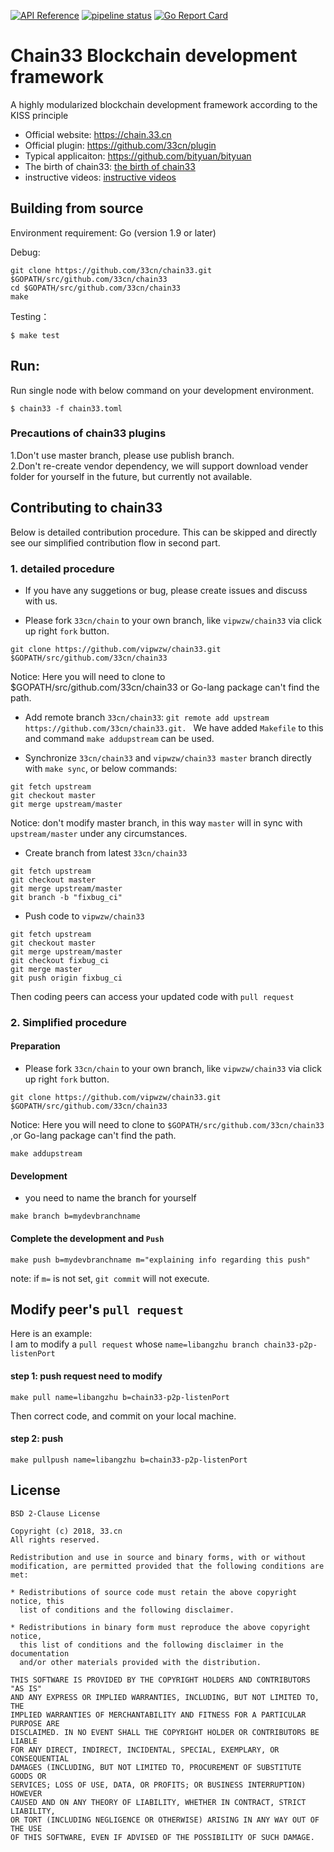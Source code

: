 [![API Reference](
https://camo.githubusercontent.com/915b7be44ada53c290eb157634330494ebe3e30a/68747470733a2f2f676f646f632e6f72672f6769746875622e636f6d2f676f6c616e672f6764646f3f7374617475732e737667
)](https://godoc.org/github.com/33cn/chain33)
[![pipeline status](https://api.travis-ci.org/33cn/chain33.svg?branch=master)](https://travis-ci.org/33cn/chain33/)
[![Go Report Card](https://goreportcard.com/badge/github.com/33cn/chain33)](https://goreportcard.com/report/github.com/33cn/chain33)
 
# Chain33 Blockchain development framework

A highly modularized blockchain development framework according to the KISS principle 

* Official website: https://chain.33.cn
* Official plugin: https://github.com/33cn/plugin
* Typical applicaiton: https://github.com/bityuan/bityuan 
* The birth of chain33: [the birth of chain33](https://mp.weixin.qq.com/s/9g5ZFDKJi9uzR_NFxfeuAA)
* instructive videos: [instructive videos](https://chain.33.cn/document/90)

## Building from source

Environment requirement: Go (version 1.9 or later)

Debug:

```shell
git clone https://github.com/33cn/chain33.git $GOPATH/src/github.com/33cn/chain33
cd $GOPATH/src/github.com/33cn/chain33
make
```

Testing：

```shell
$ make test
```

## Run:


Run single node with below command on your development environment.

```shell
$ chain33 -f chain33.toml
```

### Precautions of chain33 plugins
1.Don't use master branch, please use publish branch.<br>
2.Don't re-create vendor dependency, we will support download vender folder for yourself in the future,
but currently not available.

## Contributing to chain33
Below is detailed contribution procedure. This can be skipped and directly see our 
simplified contribution flow in second part.

### 1. detailed procedure
* If you have any suggetions or bug, please create issues and discuss with us.

* Please fork `33cn/chain` to your own branch, like `vipwzw/chain33` via click up right `fork` button.
```
git clone https://github.com/vipwzw/chain33.git $GOPATH/src/github.com/33cn/chain33
```
Notice: Here you will need to clone to $GOPATH/src/github.com/33cn/chain33 or Go-lang package can't find the path.

* Add remote branch `33cn/chain33`: `git remote add upstream https://github.com/33cn/chain33.git. `
We have added `Makefile` to this and command `make addupstream` can be used.

* Synchronize `33cn/chain33` and `vipwzw/chain33 master` branch directly with `make sync`, or below commands:

```
git fetch upstream
git checkout master
git merge upstream/master
```
Notice: don't modify master branch, in this way `master` will in sync with `upstream/master` under any circumstances.
* Create branch from latest `33cn/chain33` 
```
git fetch upstream
git checkout master
git merge upstream/master
git branch -b "fixbug_ci"
```

* Push code to `vipwzw/chain33` 
```
git fetch upstream
git checkout master
git merge upstream/master
git checkout fixbug_ci
git merge master
git push origin fixbug_ci
```
Then coding peers can access your updated code with `pull request` 


### 2. Simplified procedure
#### Preparation
* Please fork `33cn/chain` to your own branch, like `vipwzw/chain33` via click up right `fork` button.
```
git clone https://github.com/vipwzw/chain33.git $GOPATH/src/github.com/33cn/chain33
```
Notice: Here you will need to clone to `$GOPATH/src/github.com/33cn/chain33` ,or Go-lang package can't find the path.
```
make addupstream
```

#### Development
* you need to name the branch for yourself
```
make branch b=mydevbranchname
```
#### Complete the development and `Push`
```
make push b=mydevbranchname m="explaining info regarding this push"
```
note: if  `m=` is not set, `git commit` will not execute.

## Modify peer's `pull request`
 Here is an example: <br>
 I am to modify a `pull request` whose `name=libangzhu branch chain33-p2p-listenPort`
 #### step 1: push request need to modify
 ```
 make pull name=libangzhu b=chain33-p2p-listenPort
 ```
Then correct code, and commit on your local machine.
#### step 2: push 
```
make pullpush name=libangzhu b=chain33-p2p-listenPort
```


## License

```
BSD 2-Clause License

Copyright (c) 2018, 33.cn
All rights reserved.

Redistribution and use in source and binary forms, with or without
modification, are permitted provided that the following conditions are met:

* Redistributions of source code must retain the above copyright notice, this
  list of conditions and the following disclaimer.

* Redistributions in binary form must reproduce the above copyright notice,
  this list of conditions and the following disclaimer in the documentation
  and/or other materials provided with the distribution.

THIS SOFTWARE IS PROVIDED BY THE COPYRIGHT HOLDERS AND CONTRIBUTORS "AS IS"
AND ANY EXPRESS OR IMPLIED WARRANTIES, INCLUDING, BUT NOT LIMITED TO, THE
IMPLIED WARRANTIES OF MERCHANTABILITY AND FITNESS FOR A PARTICULAR PURPOSE ARE
DISCLAIMED. IN NO EVENT SHALL THE COPYRIGHT HOLDER OR CONTRIBUTORS BE LIABLE
FOR ANY DIRECT, INDIRECT, INCIDENTAL, SPECIAL, EXEMPLARY, OR CONSEQUENTIAL
DAMAGES (INCLUDING, BUT NOT LIMITED TO, PROCUREMENT OF SUBSTITUTE GOODS OR
SERVICES; LOSS OF USE, DATA, OR PROFITS; OR BUSINESS INTERRUPTION) HOWEVER
CAUSED AND ON ANY THEORY OF LIABILITY, WHETHER IN CONTRACT, STRICT LIABILITY,
OR TORT (INCLUDING NEGLIGENCE OR OTHERWISE) ARISING IN ANY WAY OUT OF THE USE
OF THIS SOFTWARE, EVEN IF ADVISED OF THE POSSIBILITY OF SUCH DAMAGE.
```



